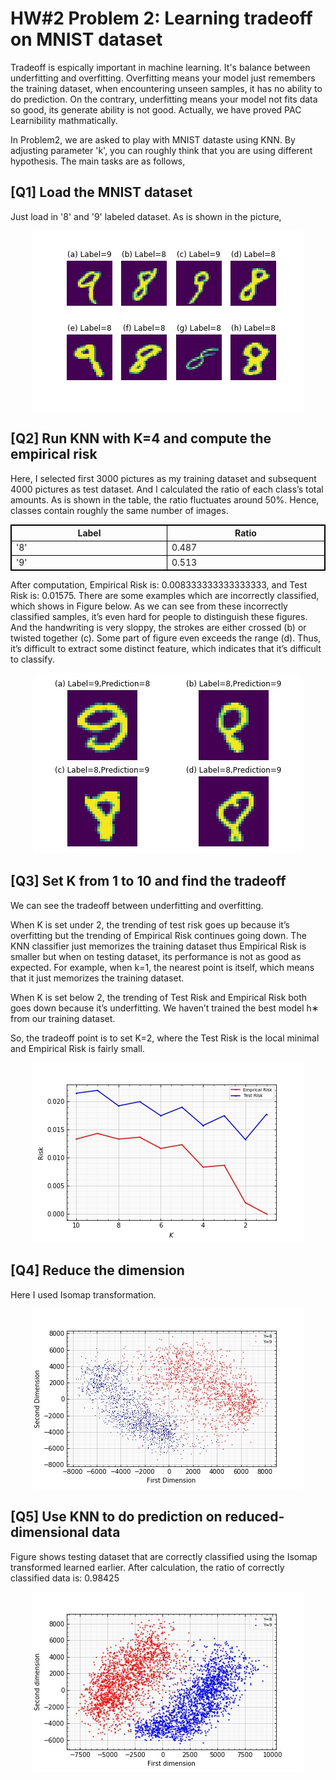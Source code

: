 # HW#2 Problem 2: Learning tradeoff on MNIST dataset

Tradeoff is espically important in machine learning. It's balance between underfitting and overfitting.  Overfitting means
your model just remembers the training dataset, when encountering unseen samples, it has no ability to do prediction.
On the contrary, underfitting means your model not fits data so good, its generate ability is not good.
Actually, we have proved PAC Learnibility mathmatically. 

In Problem2, we are asked to play with MNIST dataste using KNN. By adjusting parameter 'k', you can roughly think that
you are using different hypothesis. The main tasks are as follows,

## [Q1] Load the MNIST dataset

  Just load in '8' and '9' labeled dataset. As is shown in the picture,
<div align=center><img src =https://github.com/masqueraderx/Statistical-Machine-Learning/blob/main/HW%232/Q1.jpg /></div>

## [Q2] Run KNN with K=4 and compute the empirical risk

  Here, I selected first 3000 pictures as my training dataset and subsequent 4000 pictures as test dataset. And I calculated the ratio of each class’s total amounts. As is shown in the table, the ratio fluctuates around 50%. Hence, classes contain roughly the same number of images.

<html>
<head>
<meta name="viewport" content="width=device-width, initial-scale=1">
<style>
table, th, td {
  border: 1px solid black;
  border-collapse: collapse;
}

table.center {
  margin-left: auto; 
  margin-right: auto;
}
</style>
</head>
<body>
  
<table class="center">
  <tr>
    <th width=10%>Label</th>
    <th width=10%>Ratio</td>
  </tr>
  <tr>
    <td> '8'</th>
    <td> 0.487</td>
  </tr>
  <tr>
    <td> '9'</th>
    <td> 0.513</td>
  </tr>
</table>
</body>
</html>

After computation, Empirical Risk is: 0.008333333333333333, and Test Risk is: 0.01575. There are some examples which are incorrectly classified, which shows in Figure below. As we can see from these incorrectly classified samples, it’s even hard for people to distinguish these figures. And the handwriting is very sloppy, the strokes are either crossed (b) or twisted together (c). Some part of figure even exceeds the range (d). Thus, it’s difficult to extract some distinct feature, which indicates that it’s difficult to classify.
<div align=center><img src =https://github.com/masqueraderx/Statistical-Machine-Learning/blob/main/HW%232/Q2.jpg /></div>

## [Q3] Set K from 1 to 10 and find the tradeoff

We can see the tradeoff between underfitting and overfitting.

When K is set under 2, the trending of test risk goes up because it’s overfitting but the trending of Empirical Risk continues going down. The KNN classifier just memorizes the training dataset thus Empirical Risk is smaller but when on testing dataset, its performance is not as good as expected. For example, when k=1, the nearest point is itself, which means that it just memorizes the training dataset.

When K is set below 2, the trending of Test Risk and Empirical Risk both goes down because it’s underfitting. We haven’t trained the best model h∗ from our training dataset.

So, the tradeoff point is to set K=2, where the Test Risk is the local minimal and Empirical Risk is fairly small.
<div align=center><img src =https://github.com/masqueraderx/Statistical-Machine-Learning/blob/main/HW%232/Q3.jpg /></div>

## [Q4] Reduce the dimension

Here I used Isomap transformation.
<div align=center><img src =https://github.com/masqueraderx/Statistical-Machine-Learning/blob/main/HW%232/Q4.jpg /></div>

## [Q5] Use KNN to do prediction on reduced-dimensional data

Figure shows testing dataset that are correctly classified using the Isomap transformed learned earlier.
After calculation, the ratio of correctly classified data is: 0.98425
<div align=center><img src =https://github.com/masqueraderx/Statistical-Machine-Learning/blob/main/HW%232/Q5.jpg /></div>
